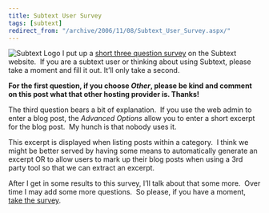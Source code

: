 ```yaml
---
title: Subtext User Survey
tags: [subtext]
redirect_from: "/archive/2006/11/08/Subtext_User_Survey.aspx/"
---
```


![Subtext Logo](https://haacked.com/images/SubtextLogo.png) I put up a
[short three question
survey](http://subtextproject.com/Home/About/UserSurvey/tabid/159/Default.aspx "Survey")
on the Subtext
website.  If you are a subtext user or thinking about using Subtext,
please take a moment and fill it out. It’ll only take a second.

**For the first question, if you choose *Other*, please be kind and
comment on this post what that other hosting provider is. Thanks!**

The third question bears a bit of explanation.  If you use the web admin
to enter a blog post, the *Advanced Options* allow you to enter a short
excerpt for the blog post.  My hunch is that nobody uses it.

This excerpt is displayed when listing posts within a category.  I think
we might be better served by having some means to automatically generate
an excerpt OR to allow users to mark up their blog posts when using a
3rd party tool so that we can extract an excerpt.

After I get in some results to this survey, I’ll talk about that some
more.  Over time I may add some more questions.  So please, if you have
a moment, [take the
survey](http://subtextproject.com/Home/About/UserSurvey/tabid/159/Default.aspx "The Subtext User Survey").

